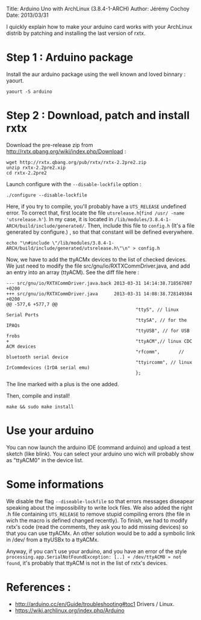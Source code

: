 ﻿Title: Arduino Uno with ArchLinux (3.8.4-1-ARCH)
Author: Jérémy Cochoy
Date: 2013/03/31

I quickly explain how to make your arduino card works with your ArchLinux distrib by patching and installing the last version of rxtx.

Step 1 : Arduino package
========================

Install the aur arduino package using the well known and loved binnary : yaourt.

``` {.shell}
yaourt -S arduino
```

Step 2 : Download, patch and install rxtx
=========================================

Download the pre-release zip from <http://rxtx.qbang.org/wiki/index.php/Download> :

``` {.shell}
wget http://rxtx.qbang.org/pub/rxtx/rxtx-2.2pre2.zip
unzip rxtx-2.2pre2.xip
cd rxtx-2.2pre2
```

Launch configure with the `--disable-lockfile` option :

``` {.shell}
./configure --disable-lockfile
```

Here, if you try to compile, you'll probably have a `UTS_RELEASE` undefined error. To correct that, first locate the file `utsrelease.h`(`find /usr/ -name 'utsrelease.h'`). In my case, it is located in `/lib/modules/3.8.4-1-ARCH/build/include/generated/`. Then, include this file to `config.h` (It's a file generated by configure.) , so that that constant will be defined everywhere.

``` {.shell}
echo "\n#include \"/lib/modules/3.8.4-1-ARCH/build/include/generated/utsrelease.h\"\n" > config.h
```

Now, we have to add the ttyACMx devices to the list of checked devices. We just need to modify the file src/gnu/io/RXTXCommDriver.java, and add an entry into an array (ttyACM). See the diff file here :

``` {.shell}
--- src/gnu/io/RXTXCommDriver.java.back 2013-03-31 14:14:38.718567087 +0200
+++ src/gnu/io/RXTXCommDriver.java      2013-03-31 14:08:38.728149384 +0200
@@ -577,6 +577,7 @@
                                                "ttyS", // linux Serial Ports
                                                "ttySA", // for the IPAQs
                                                "ttyUSB", // for USB frobs
+                                               "ttyACM",// linux CDC ACM devices
                                                "rfcomm",       // bluetooth serial device
                                                "ttyircomm", // linux IrCommdevices (IrDA serial emu)
                                                };
```

The line marked with a plus is the one added.

Then, compile and install!

``` {.shell}
make && sudo make install
```

Use your arduino
================

You can now launch the arduino IDE (command arduino) and upload a test sketch (like blink). You can select your arduino uno wich will probably show as "ttyACM0" in the device list.

Some informations
=================

We disable the flag `--diseable-lockfile` so that errors messages diseapear speaking about the impossibility to write lock files. We also added the right .h file containing `UTS_RELEASE` to remove stupid compiling errors (the file in wich the macro is defined changed recently). To finish, we had to modify rxtx's code (read the comments, they ask you to add missing devices) so that you can use ttyACMx. An other solution would be to add a symbolic link in /dev/ from a ttyUSBx to a ttyACMx.

Anyway, if you can't use your arduino, and you have an error of the style `processing.app.SerialNotFoundException: [..] « /dev/ttyACM0 » not found`, it's probably that ttyACM is not in the list of rxtx's devices.

References :
============
 *  <http://arduino.cc/en/Guide/troubleshooting#toc1> Drivers / Linux.
 *  <https://wiki.archlinux.org/index.php/Arduino>